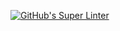 [![GitHub's Super Linter](https://github.com/ICS20-Programming-StellaS/Unit3-01-HTML-AreaTrapezoid/workflows/GitHub's%20Super%20Linter/badge.svg)](https://github.com/ICS20-Programming-StellaS/Unit3-01-HTML-AreaTrapezoid/actions)